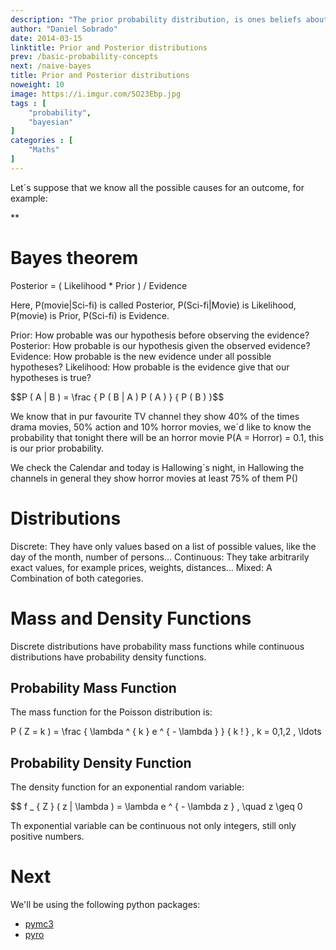 ```yaml
---
description: "The prior probability distribution, is ones beliefs about its quantity before some evidence is taken into account. The posterior probability distribution, is the revised probability of an event occurring after some evidence has been taken into account."
author: "Daniel Sobrado"
date: 2014-03-15
linktitle: Prior and Posterior distributions
prev: /basic-probability-concepts
next: /naive-bayes
title: Prior and Posterior distributions
noweight: 10
image: https://i.imgur.com/5O23Ebp.jpg
tags : [
    "probability",
    "bayesian"
]
categories : [
    "Maths"
]
---
```


Let´s suppose that we know all the possible causes for an outcome, for example:

**

# Bayes theorem

Posterior = ( Likelihood * Prior ) /  Evidence

Here, P(movie|Sci-fi) is called Posterior,
P(Sci-fi|Movie) is Likelihood,
P(movie) is Prior,
P(Sci-fi) is Evidence. 

Prior: How probable was our hypothesis before observing the evidence?
Posterior: How probable is our hypothesis given the observed evidence?
Evidence: How probable is the new evidence under all possible hypotheses?
Likelihood: How probable is the evidence give that our hypotheses is true?

<div id="el"><span>$$P ( A | B ) = \frac { P ( B | A ) P ( A ) } { P ( B ) }$$</span></div>

We know that in pur favourite TV channel they show 40% of the times drama movies, 50% action and 10% horror movies, we´d like to know the probability that tonight there will be an horror movie P(A = Horror) = 0.1, this is our prior probability.

We check the Calendar and today is Hallowing´s night, in Hallowing the channels in general they show horror movies at least 75% of them P()

# Distributions

Discrete: They have only values based on a list of possible values, like the day of the month, number of persons...
Continuous: They take arbitrarily exact values, for example prices, weights, distances...
Mixed: A Combination of both categories.

# Mass and Density Functions

Discrete distributions have probability mass functions while continuous distributions have probability density functions.

## Probability Mass Function

The mass function for the Poisson distribution is:

<div id="el"><span>P ( Z = k ) = \frac { \lambda ^ { k } e ^ { - \lambda } } { k ! } , k = 0,1,2 , \ldots</span></div>

## Probability Density Function

The density function for an exponential random variable:

<div id="el"><span>$$ f _ { Z } ( z | \lambda ) = \lambda e ^ { - \lambda z } , \quad z \geq 0</span></div>

Th exponential variable can be continuous not only integers, still only positive numbers.

# Next 

We'll be using the following python packages:
* [pymc3](https://github.com/pymc-devs/pymc3) 
* [pyro](https://github.com/uber/pyro)
